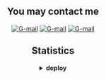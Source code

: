 <h2 align="center" >You may contact me</h2>
<p align="center">
    <a href="kilyshuk@gmail.com"><img alt="G-mail" src="https://img.shields.io/badge/-Mail:%20kyliushyk@gmail.com-white?style=for-the-badge&logo=gmail"/></a>
    <a href="https://t.me/kYaRick"><img alt="G-mail" src="https://img.shields.io/badge/-Telegram-white?style=for-the-badge&logo=telegram"/></a>
    <a href="https://www.instagram.com/2kYaRick/"><img alt="G-mail" src="https://img.shields.io/badge/-Instagram-white?style=for-the-badge&logo=instagram"/></a>
</p>
<h2 align="center">Statistics</h2>
<details>
  <summary align="center"><b>deploy</b></summary>
  <div>
    <p align="center">
        <img height="150" alt="Anurag's GitHub stats" src="https://github-readme-stats.vercel.app/api?username=kYaRick&custom_title=kYaRick's%20GitHub%20statistics&count_private=true&hide=issues,contribs&show_icons=true&theme=dracula&hide_border=true&icon_color=F88687"/>
        <img height="150" alt="Top Langs" src="https://github-readme-stats.vercel.app/api/top-langs/?username=kYaRick&layout=compact&theme=dracula&hide_border=true"/>
    </p>
  </div>
</details>
